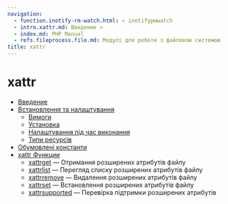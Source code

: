 ```yaml
---
navigation:
  - function.inotify-rm-watch.html: « inotifyрмwatch
  - intro.xattr.md: Введение »
  - index.md: PHP Manual
  - refs.fileprocess.file.md: Модулі для роботи з файловою системою
title: xattr
---
```

# xattr

-   [Введение](intro.xattr.md)
-   [Встановлення та налаштування](xattr.setup.md)
    -   [Вимоги](xattr.requirements.md)
    -   [Установка](xattr.installation.md)
    -   [Налаштування під час виконання](xattr.configuration.md)
    -   [Типи ресурсів](xattr.resources.md)
-   [Обумовлені константи](xattr.constants.md)
-   [xattr Функции](ref.xattr.md)
    -   [xattrget](function.xattr-get.html) — Отримання розширених атрибутів файлу
    -   [xattrlist](function.xattr-list.html) — Перегляд списку розширених атрибутів файлу
    -   [xattrremove](function.xattr-remove.html) — Видалення розширених атрибутів файлу
    -   [xattrset](function.xattr-set.html) — Встановлення розширених атрибутів файлу
    -   [xattrsupported](function.xattr-supported.html) — Перевірка підтримки розширених атрибутів
